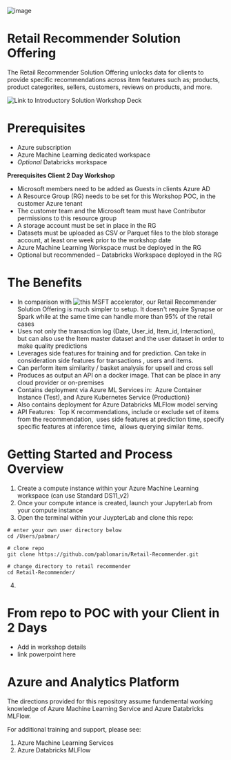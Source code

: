 ![image](https://user-images.githubusercontent.com/113465005/213256471-04917667-69ab-4126-8cc6-72bc940f0fe0.png)


# Retail Recommender Solution Offering
The Retail Recommender Solution Offering unlocks data for clients to provide specific recommendations across item features such as; products, product categorites, sellers, customers, reviews on products, and more.

![Link to Introductory Solution Workshop Deck](https://microsoft-my.sharepoint.com/:p:/p/jheseltine/EaoNnJooT59Ehr8jnagJkgQBo3NTZnB4CnZLcQDCwKsAPA?e=Y281Vj)

# Prerequisites
* Azure subscription
* Azure Machine Learning dedicated workspace
* *Optional* Databricks workspace

**Prerequisites Client 2 Day Workshop**
* Microsoft members need to be added as Guests in clients Azure AD
* A Resource Group (RG)  needs to be set for this Workshop POC, in the customer Azure tenant
* The customer team and the Microsoft team must have Contributor permissions to this resource group
* A storage account must be set in place in the RG
* Datasets must be uploaded as CSV or Parquet files to the blob storage account, at least one week prior to the workshop date
* Azure Machine Learning Workspace must be deployed in the RG
* Optional but recommended – Databricks Workspace deployed in the RG


# The Benefits
* In comparison with ![this MSFT accelerator](https://github.com/microsoft/Azure-Synapse-Retail-Recommender-Solution-Accelerator), our Retail Recommender Solution Offering is much simpler to setup. It doesn't require Synapse or Spark while at the same time can handle more than 95% of the retail cases
* Uses not only the transaction log (Date, User_id, Item_id, Interaction), but can also use the Item master dataset and the user dataset in order to make quality predictions 
* Leverages side features for training and for prediction. Can take in consideration side features for transactions , users and items.
* Can perform item similarity / basket analysis for upsell and cross sell
* Produces as output an API on a docker image. That can be place in any cloud provider or on-premises
* Contains deployment via Azure ML Services in:  Azure Container Instance (Test), and Azure Kubernetes Service (Production)}
* Also contains deployment for Azure Databricks MLFlow model serving
* API Features:  Top K recommendations, include or exclude set of items from the recommendation,  uses side features at prediction time, specify specific features at inference time,  allows querying similar items.

# Getting Started and Process Overview 
1. Create a compute instance within your Azure Machine Learning workspace (can use Standard DS11_v2)
2. Once your compute intance is created, launch your JupyterLab from your compute instance 
3. Open the terminal within your JuypterLab and clone this repo:
```
# enter your own user directory below
cd /Users/pabmar/

# clone repo
git clone https://github.com/pablomarin/Retail-Recommender.git

# change directory to retail recommender
cd Retail-Recommender/
```
4. 

# From repo to POC with your Client in 2 Days
* Add in workshop details
* link powerpoint here

# Azure and Analytics Platform
The directions provided for this repository assume fundemental working knowledge of Azure Machine Learning Service and Azure Databricks MLFlow.

For additional training and support, please see:
1. Azure Machine Learning Services
2. Azure Databricks MLFlow

